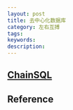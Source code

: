 ```yaml
---
layout: post
title: 去中心化数据库
category: 左右互搏
tags:
keywords: 
description: 
---
```


## [ChainSQL](http://www.chainsql.net/)


## Reference

